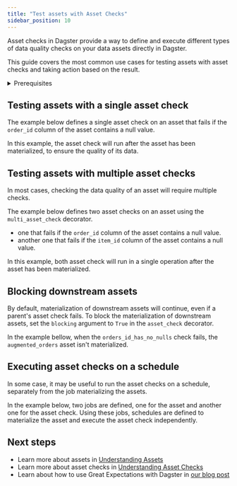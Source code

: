 ```yaml
---
title: "Test assets with Asset Checks"
sidebar_position: 10
---
```


Asset checks in Dagster provide a way to define and execute different types of data quality checks on your data assets directly in Dagster.

This guide covers the most common use cases for testing assets with asset checks and taking action based on the result.

<details>
<summary>Prerequisites</summary>
- Familiarity with [Assets](/concepts/assets)
</details>

## Testing assets with a single asset check

The example below defines a single asset check on an asset that fails if the `order_id` column of the asset contains a null value.

In this example, the asset check will run after the asset has been materialized, to ensure the quality of its data.

<CodeExample filePath="guides/data-assets/quality-testing/asset-checks/single-asset-check.py" language="python" title="Asset with a single asset check" />

## Testing assets with multiple asset checks

In most cases, checking the data quality of an asset will require multiple checks.

The example below defines two asset checks on an asset using the `multi_asset_check` decorator.
- one that fails if the `order_id` column of the asset contains a null value.
- another one that fails if the `item_id` column of the asset contains a null value.

In this example, both asset check will run in a single operation after the asset has been materialized.

<CodeExample filePath="guides/data-assets/quality-testing/asset-checks/multiple-asset-checks.py" language="python" title="Asset with multiple asset checks" />

## Blocking downstream assets

By default, materialization of downstream assets will continue, even if a parent's asset check fails. To block the materialization of downstream assets, set the `blocking` argument to `True` in the `asset_check` decorator.

In the example bellow, when the `orders_id_has_no_nulls` check fails, the `augmented_orders` asset isn't materialized.

<CodeExample filePath="guides/data-assets/quality-testing/asset-checks/block-downstream-with-asset-checks.py" language="python" title="Block downstream assets when asset check fails" />

## Executing asset checks on a schedule

In some case, it may be useful to run the asset checks on a schedule, separately from the job materializing the assets.

In the example below, two jobs are defined, one for the asset and another one for the asset check. Using these jobs, schedules are defined to materialize the asset and execute the asset check independently.

<CodeExample filePath="guides/data-assets/quality-testing/asset-checks/asset-checks-with-schedule.py" language="python" title="Schedule asset checks separately from their asset" />

## Next steps

- Learn more about assets in [Understanding Assets](/concepts/assets)
- Learn more about asset checks in [Understanding Asset Checks](/concepts/assets/asset-checks)
- Learn about how to use Great Expectations with Dagster in [our blog post](https://dagster.io/blog/ensuring-data-quality-with-dagster-and-great-expectations)
